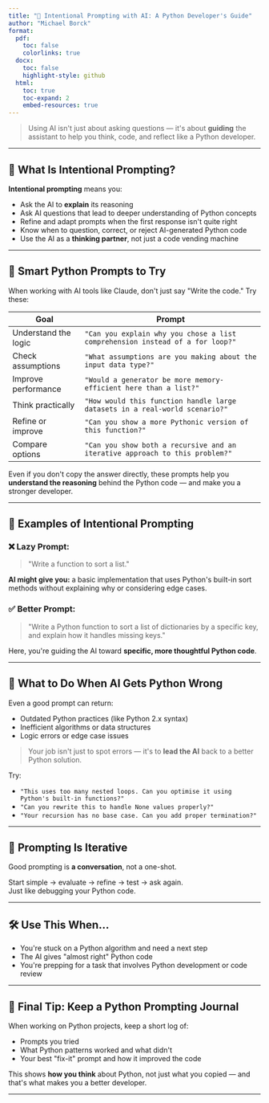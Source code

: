 ```yaml
---
title: "🎯 Intentional Prompting with AI: A Python Developer's Guide"
author: "Michael Borck"
format: 
  pdf:
    toc: false
    colorlinks: true
  docx:
    toc: false
    highlight-style: github
  html:
    toc: true
    toc-expand: 2
    embed-resources: true
---
```




> Using AI isn't just about asking questions — it's about **guiding** the assistant to help you think, code, and reflect like a Python developer.

---

## 🧠 What Is Intentional Prompting?

**Intentional prompting** means you:

- Ask the AI to **explain** its reasoning
- Ask AI questions that lead to deeper understanding of Python concepts
- Refine and adapt prompts when the first response isn't quite right
- Know when to question, correct, or reject AI-generated Python code
- Use the AI as a **thinking partner**, not just a code vending machine

---

## 💬 Smart Python Prompts to Try

When working with AI tools like Claude, don't just say "Write the code." Try these:

| Goal | Prompt |
|------|--------|
| Understand the logic | `"Can you explain why you chose a list comprehension instead of a for loop?"` |
| Check assumptions | `"What assumptions are you making about the input data type?"` |
| Improve performance | `"Would a generator be more memory-efficient here than a list?"` |
| Think practically | `"How would this function handle large datasets in a real-world scenario?"` |
| Refine or improve | `"Can you show a more Pythonic version of this function?"` |
| Compare options | `"Can you show both a recursive and an iterative approach to this problem?"` |

Even if you don't copy the answer directly, these prompts help you **understand the reasoning** behind the Python code — and make you a stronger developer.

---

## 🧩 Examples of Intentional Prompting

### ❌ Lazy Prompt:
> "Write a function to sort a list."

**AI might give you:** a basic implementation that uses Python's built-in sort methods without explaining why or considering edge cases.

### ✅ Better Prompt:
> "Write a Python function to sort a list of dictionaries by a specific key, and explain how it handles missing keys."

Here, you're guiding the AI toward **specific, more thoughtful Python code**.

---

## 🧠 What to Do When AI Gets Python Wrong

Even a good prompt can return:
- Outdated Python practices (like Python 2.x syntax)
- Inefficient algorithms or data structures
- Logic errors or edge case issues

> Your job isn't just to spot errors — it's to **lead the AI** back to a better Python solution.

Try:

- `"This uses too many nested loops. Can you optimise it using Python's built-in functions?"`
- `"Can you rewrite this to handle None values properly?"`
- `"Your recursion has no base case. Can you add proper termination?"`

---

## 🔄 Prompting Is Iterative

Good prompting is **a conversation**, not a one-shot.

Start simple → evaluate → refine → test → ask again.  
Just like debugging your Python code.

---

## 🛠 Use This When…

- You're stuck on a Python algorithm and need a next step
- The AI gives "almost right" Python code
- You're prepping for a task that involves Python development or code review

---

## 🧳 Final Tip: Keep a Python Prompting Journal

When working on Python projects, keep a short log of:

- Prompts you tried
- What Python patterns worked and what didn't
- Your best "fix-it" prompt and how it improved the code

This shows **how you think** about Python, not just what you copied — and that's what makes you a better developer.

---